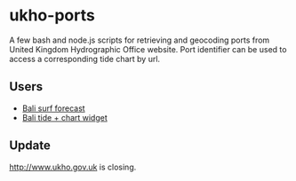 # ukho-ports
A few bash and node.js scripts for retrieving and geocoding ports from United Kingdom Hydrographic Office website. Port identifier can be used to access a corresponding tide chart by url.

## Users
- [Bali surf forecast](https://play.google.com/store/apps/details?id=com.avaa.surfforecast)
- [Bali tide + chart widget](https://play.google.com/store/apps/details?id=com.avaa.balitidewidget)

## Update
<http://www.ukho.gov.uk> is closing.